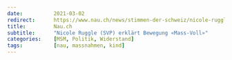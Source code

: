 ```yaml
---
date:          2021-03-02
redirect:      https://www.nau.ch/news/stimmen-der-schweiz/nicole-ruggle-svp-erklart-bewegung-mass-voll-65879629
title:         Nau.ch
subtitle:      "Nicole Ruggle (SVP) erklärt Bewegung «Mass-Voll»"
categories:    [MSM, Politik, Widerstand]
tags:          [nau, massnahmen, kind]
---
```

